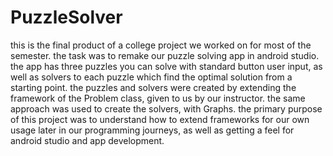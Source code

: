 # PuzzleSolver
this is the final product of a college project we worked on for most of the semester.
the task was to remake our puzzle solving app in android studio.
the app has three puzzles you can solve with standard button user input, as well as solvers to each puzzle which find the optimal solution from a starting point.
the puzzles and solvers were created by extending the framework of the Problem class, given to us by our instructor. the same approach was used to create the solvers,
with Graphs. the primary purpose of this project was to understand how to extend frameworks for our own usage later in our programming journeys, as well as getting
a feel for android studio and app development. 
